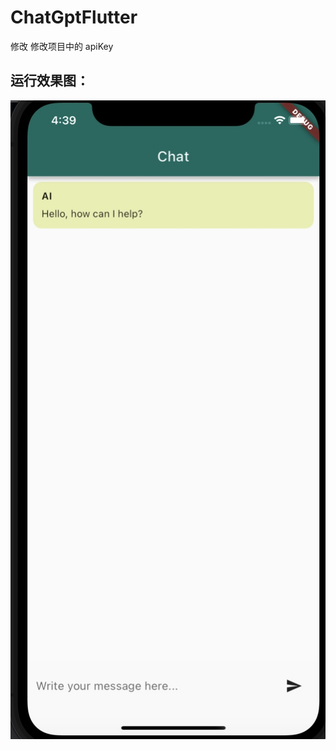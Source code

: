 # ChatGptFlutter

修改 修改项目中的 apiKey

## 运行效果图：

![](https://github.com/linhaosheng/ChatGptFlutter/blob/master/images/1.jpg)
